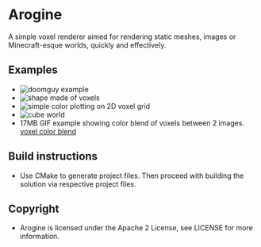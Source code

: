 # Arogine
A simple voxel renderer aimed for rendering static meshes, images or Minecraft-esque worlds, quickly and effectively.

## Examples
* ![doomguy example](https://puu.sh/ryzR1/390582051f.jpg)
* ![shape made of voxels](https://puu.sh/rxFa0/69f29a41da.jpg)
* ![simple color plotting on 2D voxel grid](https://puu.sh/ryuYm/43baea141c.jpg)
* ![cube world](http://i.imgur.com/txPlfWg.png)
* 17MB GIF example showing color blend of voxels between 2 images. [voxel color blend](https://puu.sh/ryNl3/7879fc0b71.gif)

## Build instructions
* Use CMake to generate project files. Then proceed with building the solution via respective project files.

## Copyright
* Arogine is licensed under the Apache 2 License, see LICENSE for more information.
